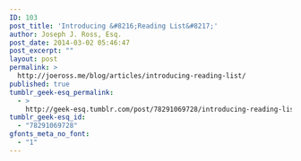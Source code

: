```yaml
---
ID: 103
post_title: 'Introducing &#8216;Reading List&#8217;'
author: Joseph J. Ross, Esq.
post_date: 2014-03-02 05:46:47
post_excerpt: ""
layout: post
permalink: >
  http://joeross.me/blog/articles/introducing-reading-list/
published: true
tumblr_geek-esq_permalink:
  - >
    http://geek-esq.tumblr.com/post/78291069728/introducing-reading-list
tumblr_geek-esq_id:
  - "78291069728"
gfonts_meta_no_font:
  - "1"
---
```

